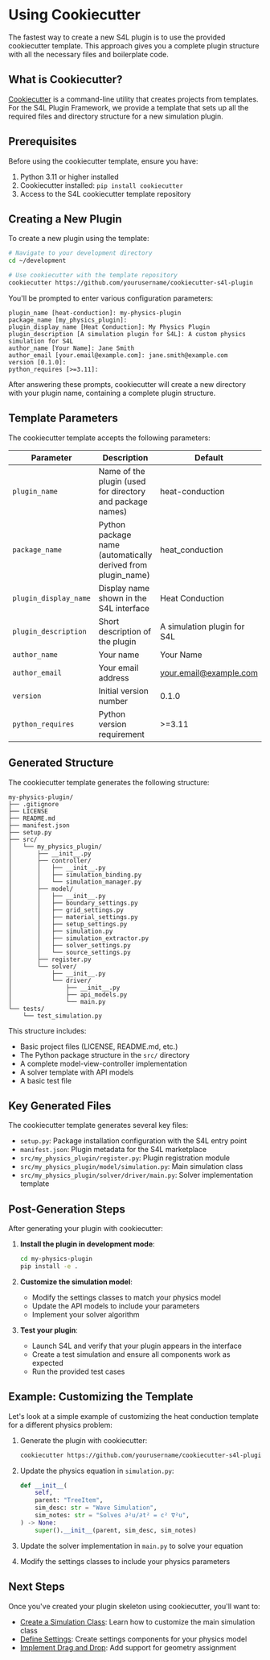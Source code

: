 # Using Cookiecutter

The fastest way to create a new S4L plugin is to use the provided cookiecutter template. This approach gives you a complete plugin structure with all the necessary files and boilerplate code.

## What is Cookiecutter?

[Cookiecutter](https://cookiecutter.readthedocs.io/) is a command-line utility that creates projects from templates. For the S4L Plugin Framework, we provide a template that sets up all the required files and directory structure for a new simulation plugin.

## Prerequisites

Before using the cookiecutter template, ensure you have:

1. Python 3.11 or higher installed
2. Cookiecutter installed: `pip install cookiecutter`
3. Access to the S4L cookiecutter template repository

## Creating a New Plugin

To create a new plugin using the template:

```bash
# Navigate to your development directory
cd ~/development

# Use cookiecutter with the template repository
cookiecutter https://github.com/yourusername/cookiecutter-s4l-plugin
```

You'll be prompted to enter various configuration parameters:

```
plugin_name [heat-conduction]: my-physics-plugin
package_name [my_physics_plugin]: 
plugin_display_name [Heat Conduction]: My Physics Plugin
plugin_description [A simulation plugin for S4L]: A custom physics simulation for S4L
author_name [Your Name]: Jane Smith
author_email [your.email@example.com]: jane.smith@example.com
version [0.1.0]: 
python_requires [>=3.11]: 
```

After answering these prompts, cookiecutter will create a new directory with your plugin name, containing a complete plugin structure.

## Template Parameters

The cookiecutter template accepts the following parameters:

| Parameter | Description | Default |
|-----------|-------------|---------|
| `plugin_name` | Name of the plugin (used for directory and package names) | heat-conduction |
| `package_name` | Python package name (automatically derived from plugin_name) | heat_conduction |
| `plugin_display_name` | Display name shown in the S4L interface | Heat Conduction |
| `plugin_description` | Short description of the plugin | A simulation plugin for S4L |
| `author_name` | Your name | Your Name |
| `author_email` | Your email address | your.email@example.com |
| `version` | Initial version number | 0.1.0 |
| `python_requires` | Python version requirement | >=3.11 |

## Generated Structure

The cookiecutter template generates the following structure:

```
my-physics-plugin/
├── .gitignore
├── LICENSE
├── README.md
├── manifest.json
├── setup.py
├── src/
│   └── my_physics_plugin/
│       ├── __init__.py
│       ├── controller/
│       │   ├── __init__.py
│       │   ├── simulation_binding.py
│       │   └── simulation_manager.py
│       ├── model/
│       │   ├── __init__.py
│       │   ├── boundary_settings.py
│       │   ├── grid_settings.py
│       │   ├── material_settings.py
│       │   ├── setup_settings.py
│       │   ├── simulation.py
│       │   ├── simulation_extractor.py
│       │   ├── solver_settings.py
│       │   └── source_settings.py
│       ├── register.py
│       └── solver/
│           ├── __init__.py
│           └── driver/
│               ├── __init__.py
│               ├── api_models.py
│               └── main.py
└── tests/
    └── test_simulation.py
```

This structure includes:

- Basic project files (LICENSE, README.md, etc.)
- The Python package structure in the `src/` directory
- A complete model-view-controller implementation
- A solver template with API models
- A basic test file

## Key Generated Files

The cookiecutter template generates several key files:

- `setup.py`: Package installation configuration with the S4L entry point
- `manifest.json`: Plugin metadata for the S4L marketplace
- `src/my_physics_plugin/register.py`: Plugin registration module
- `src/my_physics_plugin/model/simulation.py`: Main simulation class
- `src/my_physics_plugin/solver/driver/main.py`: Solver implementation template

## Post-Generation Steps

After generating your plugin with cookiecutter:

1. **Install the plugin in development mode**:
   ```bash
   cd my-physics-plugin
   pip install -e .
   ```

2. **Customize the simulation model**:
   - Modify the settings classes to match your physics model
   - Update the API models to include your parameters
   - Implement your solver algorithm

3. **Test your plugin**:
   - Launch S4L and verify that your plugin appears in the interface
   - Create a test simulation and ensure all components work as expected
   - Run the provided test cases

## Example: Customizing the Template

Let's look at a simple example of customizing the heat conduction template for a different physics problem:

1. Generate the plugin with cookiecutter:
   ```bash
   cookiecutter https://github.com/yourusername/cookiecutter-s4l-plugin
   ```

2. Update the physics equation in `simulation.py`:
   ```python
   def __init__(
       self,
       parent: "TreeItem",
       sim_desc: str = "Wave Simulation",
       sim_notes: str = "Solves ∂²u/∂t² = c² ∇²u",
   ) -> None:
       super().__init__(parent, sim_desc, sim_notes)
   ```

3. Update the solver implementation in `main.py` to solve your equation

4. Modify the settings classes to include your physics parameters

## Next Steps

Once you've created your plugin skeleton using cookiecutter, you'll want to:

- [Create a Simulation Class](creating-simulation.md): Learn how to customize the main simulation class
- [Define Settings](defining-settings.md): Create settings components for your physics model
- [Implement Drag and Drop](drag-and-drop.md): Add support for geometry assignment